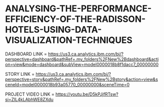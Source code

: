 # ANALYSING-THE-PERFORMANCE-EFFICIENCY-OF-THE-RADISSON-HOTELS-USING-DATA-VISUALIZATION-TECHNIQUES

DASHBOARD LINK = 
https://us3.ca.analytics.ibm.com/bi/?perspective=dashboard&pathRef=.my_folders%2FNew%2Bdashboard&action=view&mode=dashboard&subView=model0000018b8f1dacc7_00000000

STORY LINK =
https://us3.ca.analytics.ibm.com/bi/?perspective=story&pathRef=.my_folders%2FNew%2Bstory&action=view&sceneId=model0000018b93a05770_00000000&sceneTime=0

PROJECT VIDEO LINK = 
https://youtu.be/D5kPJjfRTsw?si=ZIL4kLAbhWE8ZXdu
